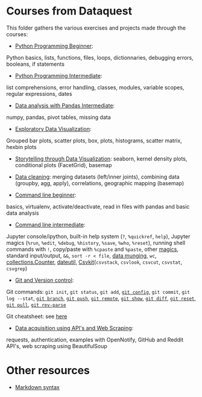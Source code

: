 # Courses from Dataquest
This folder gathers the various exercises and projects made through the courses:
- [Python Programming Beginner](\[Dataquest\]%20\[01\]%20Python%20Programming%20Beginner/): 

 Python basics, lists, functions, files, loops, dictionnaries, debugging errors, booleans, if statements
 
- [Python Programming Intermediate](\[Dataquest\]%20\[02\]%20Python%20Programming%20Intermediate/): 
 
 list comprehensions, error handling, classes, modules, variable scopes, regular expressions, dates
 
- [Data analysis with Pandas Intermediate](\[Dataquest\]%20\[03\]%20Data%20analysis%20with%20Pandas%20Intermediate): 
 
 numpy, pandas, pivot tables, missing data
 
- [Exploratory Data Visualization](\[Dataquest\]%20\[04\]%20Exploratory%20Data%20Visualization): 
 
 Grouped bar plots, scatter plots, box, plots, histograms, scatter matrix, hexbin plots
 
- [Storytelling through Data Visualization](\[Dataquest\]%20\[05\]%20Storytelling%20through%20Data%20Visualization): 
 seaborn, kernel density plots, conditional plots (FacetGrid), basemap
 
- [Data cleaning](\[Dataquest\]%20\[06\]%20Data%20cleaning): 
 merging datasets (left/inner joints), combining data (groupby, agg, apply), correlations, geographic mapping (basemap)
 
- [Command line beginner](\[Dataquest\]%20\[07\]%20Command%20line%20beginner): 
 
 basics, virtualenv, activate/deactivate, read in files with pandas and basic data analysis
 
- [Command line intermediate](\[Dataquest\]%20\[08\]%20Command%20line%20intermediate): 
 
 Jupyter console/ipython, built-in help system (`?`, `%quickref`, `help`), Jupyter magics (`%run`, `%edit`, `%debug`, `%history`, `%save`, `%who`, `%reset`), running shell commands with `!`, copy/paste with `%cpaste` and `%paste`, other [magics](http://ipython.readthedocs.org/en/stable/interactive/magics.html), standard input/output, `&&`, `sort -r < file`, [data munging](https://en.wikipedia.org/wiki/Data_wrangling), `wc`, [collections.Counter](https://docs.python.org/3/library/collections.html#collections.Counter), [dateutil](https://dateutil.readthedocs.org/en/latest/parser.html), [Csvkit](https://csvkit.readthedocs.io/en/0.9.1/install.html)(`csvstack`, `csvlook`, `csvcut`, `csvstat`, `csvgrep`)
 
- [Git and Version control](\[Dataquest\]%20\[09\]%20Git%20and%20Version%20control): 
 
 Git commands: `git init`, `git status`, `git add`, [`git config`](https://git-scm.com/docs/git-config), `git commit`, `git log --stat`, [`git branch`](https://git-scm.com/docs/git-branch), [`git push`](https://git-scm.com/docs/git-push), [`git remote`](https://git-scm.com/docs/git-remote), [`git show`](https://git-scm.com/docs/git-show), [`git diff`](https://git-scm.com/docs/git-diff), [`git reset`](https://git-scm.com/docs/git-reset), [`git pull`](https://git-scm.com/docs/git-pull), [`git rev-parse`](https://git-scm.com/docs/git-rev-parse)
 
 Git cheatsheet: see [here](https://github.com/cnoza/DataAnalysis/blob/master/_CheatSheets/github-git-cheat-sheet.pdf)
 
- [Data acquisition using API's and Web Scraping](\[Dataquest\]%20\[99\]%20APIs%20and%20Web%20Scraping): 
 
 requests, authentication, examples with OpenNotify, GitHub and Reddit API's, web scraping using BeautifulSoup

# Other resources
- [Markdown syntax](https://daringfireball.net/projects/markdown/syntax)
